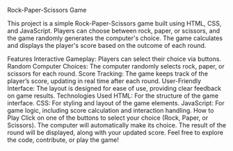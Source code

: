  
Rock-Paper-Scissors Game

This project is a simple Rock-Paper-Scissors game built using HTML, CSS, and JavaScript. Players can choose between rock, paper, or scissors, and the game randomly generates the computer's choice. The game calculates and displays the player's score based on the outcome of each round.

Features
Interactive Gameplay: Players can select their choice via buttons.
Random Computer Choices: The computer randomly selects rock, paper, or scissors for each round.
Score Tracking: The game keeps track of the player’s score, updating in real time after each round.
User-Friendly Interface: The layout is designed for ease of use, providing clear feedback on game results.
Technologies Used
HTML: For the structure of the game interface.
CSS: For styling and layout of the game elements.
JavaScript: For game logic, including score calculation and interaction handling.
How to Play
Click on one of the buttons to select your choice (Rock, Paper, or Scissors).
The computer will automatically make its choice.
The result of the round will be displayed, along with your updated score.
Feel free to explore the code, contribute, or play the game!
